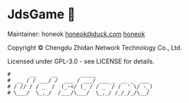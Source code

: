 # JdsGame 🎲

Maintainer: honeok <honeok@duck.com> [honeok](mailto:honeok@duck.com)

Copyright © Chengdu Zhidan Network Technology Co., Ltd.

Licensed under GPL-3.0 - see LICENSE for details.

```shell
#      __     __       _____
#  __ / / ___/ /  ___ / ___/ ___ _  __ _  ___
# / // / / _  /  (_-</ (_ / / _ `/ /  ' \/ -_)
# \___/  \_,_/  /___/\___/  \_,_/ /_/_/_/\__/
```